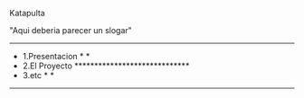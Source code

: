 
Katapulta

"Aqui deberia parecer un slogar"

************************************************
*  1.Presentacion  *                           *
*  2.El Proyecto   *****************************
*  3.etc           *                           *
************************************************



